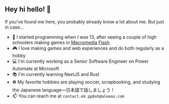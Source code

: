 ## Hey hi hello! 👋

If you've found me here, you probably already know a lot about me. But just in case...

- 🌱 I started programming when I was 13, after seeing a couple of high schoolers making games in [Macromedia](https://en.wikipedia.org/wiki/Macromedia) [Flash](https://en.wikipedia.org/wiki/Adobe_Flash)
- 🎮 I love making games and web experiences and do both regularly as a hobby
- 💻 I'm currently working as a Senior Software Engineer on Power Automate at Microsoft
- 📚 I'm currently learning NextJS and Rust
- ⚽️ My favorite hobbies are playing soccer, scrapbooking, and studying the Japanese language—日本語で話しましょう！
- 📫 You can reach me at `contact.ek.pp8xh@aleeas.com`
